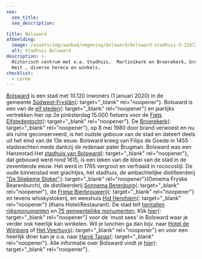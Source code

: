 ```yaml
---
seo:
  seo_title:
  seo_description:

title: Bolsward
afbeelding:
  image: /assets/img/aanbod/omgeving/bolsward/bolsward-stadhuis-3-2287291456.jpeg
  alt: Stadhuis Bolsward
description: >-
  Historisch centrum met o.a. Stadhuis,  Martinikerk en Broerekerk, brouwerij Us
  Heit , diverse horeca en winkels.
checklist:
  - Lorem
---
```


[Bolsward](https://www.bolsward.nl) is een stad met 10.120 inwoners (1 januari 2020) in de gemeente&nbsp;[S&uacute;dwest-Frysl&acirc;n](https://nl.wikipedia.org/wiki/S%C3%BAdwest-Frysl%C3%A2n){: target="\_blank" rel="noopener"}. Bolsward is een van de&nbsp;[elf steden](https://nl.wikipedia.org/wiki/Friese_elf_steden){: target="\_blank" rel="noopener"}&nbsp;en jaarlijks vertrekken hier op 2e pinksterdag 15.000 fietsers voor de [Fiets Elfstedentocht](https://www.fietselfstedentocht.frl){: target="\_blank" rel="noopener"}. De&nbsp;[Broerekerk](<https://nl.wikipedia.org/wiki/Broerekerk_(Bolsward)>){: target="\_blank" rel="noopener"}, op 8 mei 1980 door brand verwoest en nu als ruïne geconserveerd, is het oudste gebouw van de stad en dateert deels uit het eind van de 13e eeuw. Bolsward kreeg van Filips de Goede in 1455 stadsrechten mede dankzij de redenaar pater Brugman. Bolsward was een Hanzestad.Het&nbsp;[stadhuis van Bolsward](https://nl.wikipedia.org/wiki/Stadhuis_van_Bolsward){: target="\_blank" rel="noopener"}, dat gebouwd werd rond 1615, is een teken van de bloei van de stad in de zeventiende eeuw. Het werd in 1765 vergroot en verfraaid in rococostijl. De oude binnenstad met grachtjes, het stadhuis, de ambachtelijke distilleerderij ["De Stiekeme Stoker"](http://destiekemestoker.nl){: target="\_blank" rel="noopener"}(Oenema Fryske Bearenburch), de distilleerderij&nbsp;[Sonnema Berenburg](https://nl.wikipedia.org/wiki/Sonnema_Berenburg){: target="\_blank" rel="noopener"}, de [Friese Bierbrouwerij](https://www.usheit.com){: target="\_blank" rel="noopener"} en tevens whiskystokerij, en weeshuis [Hid Herohiem](https://hotelhetweeshuis.nl){: target="\_blank" rel="noopener"} (thans Hotel/Restaurant). De stad telt&nbsp;[tientallen rijksmonumenten](https://nl.wikipedia.org/wiki/Lijst_van_rijksmonumenten_in_Bolsward)&nbsp;en&nbsp;[75 gemeentelijke monumenten](https://nl.wikipedia.org/wiki/Lijst_van_gemeentelijke_monumenten_in_Bolsward). Klik [hier](https://www.bolsward.nl/onderwerpen/top-11-must-sees){: target="\_blank" rel="noopener"}&nbsp;voor de 'must sees' in Bolsward waar je verder ook heerlijk kan winkelen. Wil je lunchen ga dan bijv. naar [Hotel de Wijnberg](https://wijnbergbolsward.nl)&nbsp;of [Het Veerhuys](https://www.hetveerhuysbolsward.nl){: target="\_blank" rel="noopener"}&nbsp;en voor een heerlijk diner kan je o.a. naar [Harré Tapas](https://www.harrebolsward.nl){: target="\_blank" rel="noopener"}. Alle informatie over Bolsward vindt je [hier](https://www.bolsward.nl){: target="\_blank" rel="noopener"}.
